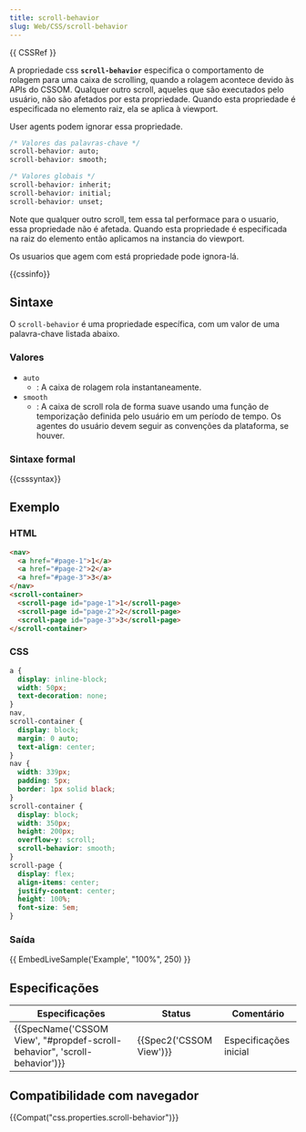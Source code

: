 ```yaml
---
title: scroll-behavior
slug: Web/CSS/scroll-behavior
---
```


{{ CSSRef }}

A propriedade css **`scroll-behavior`** especifica o comportamento de rolagem para uma caixa de scrolling, quando a rolagem acontece devido às APIs do CSSOM. Qualquer outro scroll, aqueles que são executados pelo usuário, não são afetados por esta propriedade. Quando esta propriedade é especificada no elemento raiz, ela se aplica à viewport.

User agents podem ignorar essa propriedade.

```css
/* Valores das palavras-chave */
scroll-behavior: auto;
scroll-behavior: smooth;

/* Valores globais */
scroll-behavior: inherit;
scroll-behavior: initial;
scroll-behavior: unset;
```

Note que qualquer outro scroll, tem essa tal performace para o usuario, essa propriedade não é afetada. Quando esta propriedade é especificada na raiz do elemento então aplicamos na instancia do viewport.

Os usuarios que agem com está propriedade pode ignora-lá.

{{cssinfo}}

## Sintaxe

O `scroll-behavior` é uma propriedade específica, com um valor de uma palavra-chave listada abaixo.

### Valores

- `auto`
  - : A caixa de rolagem rola instantaneamente.
- `smooth`
  - : A caixa de scroll rola de forma suave usando uma função de temporização definida pelo usuário em um período de tempo. Os agentes do usuário devem seguir as convenções da plataforma, se houver.

### Sintaxe formal

{{csssyntax}}

## Exemplo

### HTML

```html
<nav>
  <a href="#page-1">1</a>
  <a href="#page-2">2</a>
  <a href="#page-3">3</a>
</nav>
<scroll-container>
  <scroll-page id="page-1">1</scroll-page>
  <scroll-page id="page-2">2</scroll-page>
  <scroll-page id="page-3">3</scroll-page>
</scroll-container>
```

### CSS

```css
a {
  display: inline-block;
  width: 50px;
  text-decoration: none;
}
nav,
scroll-container {
  display: block;
  margin: 0 auto;
  text-align: center;
}
nav {
  width: 339px;
  padding: 5px;
  border: 1px solid black;
}
scroll-container {
  display: block;
  width: 350px;
  height: 200px;
  overflow-y: scroll;
  scroll-behavior: smooth;
}
scroll-page {
  display: flex;
  align-items: center;
  justify-content: center;
  height: 100%;
  font-size: 5em;
}
```

### Saída

{{ EmbedLiveSample('Example', "100%", 250) }}

## Especificações

| Especificações                                                            | Status                  | Comentário             |
| ------------------------------------------------------------------------- | ----------------------- | ---------------------- |
| {{SpecName('CSSOM View', "#propdef-scroll-behavior", 'scroll-behavior')}} | {{Spec2('CSSOM View')}} | Especificações inicial |

## Compatibilidade com navegador

{{Compat("css.properties.scroll-behavior")}}
